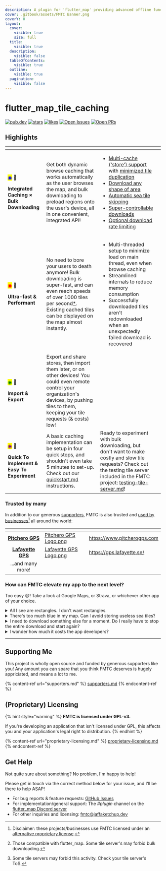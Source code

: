 ```yaml
---
description: A plugin for 'flutter_map' providing advanced offline functionality
cover: .gitbook/assets/FMTC Banner.png
coverY: 0
layout:
  cover:
    visible: true
    size: full
  title:
    visible: true
  description:
    visible: false
  tableOfContents:
    visible: true
  outline:
    visible: true
  pagination:
    visible: false
---
```


# flutter\_map\_tile\_caching

[![pub.dev](https://img.shields.io/pub/v/flutter\_map\_tile\_caching.svg?label=Latest+Version)](https://pub.dev/packages/flutter\_map\_tile\_caching) [![stars](https://badgen.net/github/stars/JaffaKetchup/flutter\_map\_tile\_caching?label=stars\&color=green\&icon=github)](https://github.com/JaffaKetchup/flutter\_map\_tile\_caching/stargazers) [![likes](https://img.shields.io/pub/likes/flutter\_map\_tile\_caching?logo=flutter)](https://pub.dev/packages/flutter\_map\_tile\_caching/score)        [![Open Issues](https://badgen.net/github/open-issues/JaffaKetchup/flutter\_map\_tile\_caching?label=Open+Issues\&color=green)](https://github.com/JaffaKetchup/flutter\_map\_tile\_caching/issues) [![Open PRs](https://badgen.net/github/open-prs/JaffaKetchup/flutter\_map\_tile\_caching?label=Open+PRs\&color=green)](https://github.com/JaffaKetchup/flutter\_map\_tile\_caching/pulls)

## Highlights

<table data-card-size="large" data-view="cards" data-full-width="false"><thead><tr><th></th><th></th><th></th><th data-hidden data-card-cover data-type="files"></th></tr></thead><tbody><tr><td><p><mark style="color:blue;">◉</mark> 📲</p><p><strong>Integrated Caching × Bulk Downloading</strong></p></td><td>Get both dynamic browse caching that works automatically as the user browses the map, and bulk downloading to preload regions onto the user's device, all in one convenient, integrated API!</td><td><ul><li><a data-footnote-ref href="#user-content-fn-1">Multi-cache ('store') support</a> with <a data-footnote-ref href="#user-content-fn-2">minimized tile duplication</a></li><li><a data-footnote-ref href="#user-content-fn-3">Download any shape of area</a></li><li><a data-footnote-ref href="#user-content-fn-4">Automatic sea tile skipping</a></li><li><a data-footnote-ref href="#user-content-fn-5">Super-controllable downloads</a></li><li><a data-footnote-ref href="#user-content-fn-6">Optional download rate limiting</a></li></ul></td><td></td></tr><tr><td><p><mark style="color:red;">◉</mark> 🏃</p><p><strong>Ultra-fast &#x26; Performant</strong></p></td><td>No need to bore your users to death anymore! Bulk downloading is super-fast, and can even reach speeds of over 1000 tiles per second<a data-footnote-ref href="#user-content-fn-7">*</a>. Existing cached tiles can be displayed on the map almost instantly.</td><td><ul><li>Multi-threaded setup to minimize load on main thread, even when browse caching</li><li>Streamlined internals to reduce memory consumption</li><li>Successfully downloaded tiles aren't redownloaded when an unexpectedly failed download is recovered</li></ul></td><td></td></tr><tr><td><p><mark style="color:green;">◉</mark> 🧩</p><p><strong>Import &#x26; Export</strong></p></td><td>Export and share stores, then import them later, or on other devices! You could even remote control your organization's devices, by pushing tiles to them, keeping your tile requests (&#x26; costs) low!</td><td></td><td></td></tr><tr><td><p><mark style="color:purple;">◉</mark> 💖</p><p><strong>Quick To Implement &#x26; Easy To Experiment</strong></p></td><td>A basic caching implementation can be setup in four quick steps, and shouldn't even take 5 minutes to set-up. Check out our <a data-mention href="get-started/quickstart.md">quickstart.md</a> instructions.</td><td>Ready to experiment with bulk downloading, but don't want to make costly and slow tile requests? Check out the testing tile server included in the FMTC project: <a data-mention href="bulk-downloading/testing-tile-server.md">testing-tile-server.md</a>!</td><td></td></tr></tbody></table>

### Trusted by many

In addition to our generous [supporters](supporters.md), FMTC is also trusted and [used by businesses](#user-content-fn-8)[^8] all around the world:

<table data-card-size="large" data-view="cards"><thead><tr><th align="center"></th><th data-hidden data-card-cover data-type="files"></th><th data-hidden data-card-target data-type="content-ref"></th></tr></thead><tbody><tr><td align="center"><a href="https://www.pitcherogps.com/"><strong>Pitchero GPS</strong></a></td><td><a href=".gitbook/assets/Pitchero GPS Logo.png">Pitchero GPS Logo.png</a></td><td><a href="https://www.pitcherogps.com">https://www.pitcherogps.com </a></td></tr><tr><td align="center"><a href="https://gps.lafayette.se/"><strong>Lafayette GPS</strong></a></td><td><a href=".gitbook/assets/Lafayette GPS Logo.png">Lafayette GPS Logo.png</a></td><td><a href="https://gps.lafayette.se/">https://gps.lafayette.se/</a></td></tr><tr><td align="center">...and many more!</td><td></td><td></td></tr></tbody></table>

### How can FMTC elevate my app to the next level?

Too easy :smile:! Take a look at Google Maps, or Strava, or whichever other app of your choice.

<details>

<summary>All I see are rectangles. I don't want rectangles.</summary>

Whether it's walking along a remote winding river using the [Line region](bulk-downloading/regions.md#poly-line), downloading all of central London ready for that weekend exploration using the [Circle region](bulk-downloading/regions.md#circle) (roaming fees + maps gets expensive fast!), or tracking your belongings across a vast, shapeless space using the [Custom Polygon region](bulk-downloading/regions.md#custom-polygon), FMTC has your user's back - but not all of their storage space!

</details>

<details>

<summary>There's too much blue in my map. Can I avoid storing useless sea tiles?</summary>

With Sea Tile Skipping, you can avoid storing those unneccessary tiles of sea, then use the map client's functonality to just paint the spaces the same color as the sea. This also preserves sea tiles that aren't so empty after all - that boat path could come in handy. Just another way FMTC keeps your user's phone bloat free ;)

</details>

<details>

<summary>I need to download something else for a moment. Do I really have to stop the entire download and start again?</summary>

Not with FMTC! Downloads can be paused and resumed at any time, and with Download Recovery, downloads that stopped unexpectedly can be started right from where they left off, without your user even knowing something went wrong.

</details>

<details>

<summary>I wonder how much it costs the app developers?</summary>

FMTC supports bulk downloading from any tile server\*[^9], so you can choose whichever one suits you best.

Our browse caching mechanism doesn't result in any extra requests to the tile server, and in fact can reduce costs by serving tiles to users from their local cache without cost. Or, if you're running your own server, you can reduce the strain on it, keeping it snappy with fewer resources!

Downloads can be rate limited to avoid running up to the server's rate limit or excess fee.

And with export/import functionality, user's can download regions just once, then keep the download themselves for another time. Or, you can provide a bundle of tiles to all your user's, while still allow it to be updated per-user in future!\*[^10]



</details>

***

## Supporting Me

This project is wholly open source and funded by generous supporters like you! Any amount you can spare that you think FMTC deserves is hugely appriciated, and means a lot to me.

{% content-ref url="supporters.md" %}
[supporters.md](supporters.md)
{% endcontent-ref %}

## (Proprietary) Licensing

{% hint style="warning" %}
**FMTC is licensed under GPL-v3.**

If you're developing an application that isn't licensed under GPL, this affects you and your application's legal right to distribution.
{% endhint %}

{% content-ref url="proprietary-licensing.md" %}
[proprietary-licensing.md](proprietary-licensing.md)
{% endcontent-ref %}

## Get Help

Not quite sure about something? No problem, I'm happy to help!

Please get in touch via the correct method below for your issue, and I'll be there to help ASAP!

* For bug reports & feature requests: [GitHub Issues](https://github.com/JaffaKetchup/flutter\_map\_tile\_caching/issues)
* For implementation/general support: The _#plugin_ channel on the [flutter\_map Discord server](https://github.com/fleaflet/flutter\_map#discord-server)
* For other inquiries and licensing: [fmtc@jaffaketchup.dev](mailto:fmtc@jaffaketchup.dev)

[^1]: Keep your users' tiles organized, and even let them control what goes where!

[^2]: Tiles can belong to multiple stores, and tiles from different sources (template URLs) can be stored in a single store!

[^3]: Download rectangles, circles, line-based, and any other freehand polygon!

[^4]: Avoid downloading redundant, waste-of-space tiles that cover oceans, with this unique functionality, and bless your users with the gift of more usable capacity for useful maps!

[^5]: Bulk downloads come with the ability to pause, resume, and cancel downloads mid-way! Give your users choice.

[^6]: Downloading from a server with a rate limit? No problem: just enable rate limiting and we'll do our best to stick to it!

[^7]: Speed is very dependent on tile server ability, network delays, and device processing power. Actual speed is likely to be considerably lower.



    1500 tiles was tested from the included testing tile server running on localhost, on a Windows 11 (Intel 12th Gen i7-12700H CPU & DDR5 4800MHz RAM) with 10 downloading threads & a buffer of 500 tiles.

[^8]: Disclaimer: these projects/businesses use FMTC licensed under an [alternative proprietary license](./#proprietary-licensing).

[^9]: Those compatible with flutter\_map. Some tile server's may forbid bulk downloading.

[^10]: Some tile servers may forbid this activity. Check your tile server's ToS.
